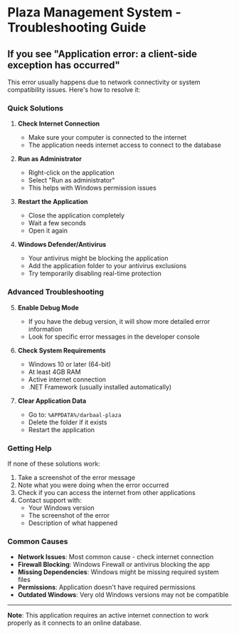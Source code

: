 # Plaza Management System - Troubleshooting Guide

## If you see "Application error: a client-side exception has occurred"

This error usually happens due to network connectivity or system compatibility issues. Here's how to resolve it:

### Quick Solutions

1. **Check Internet Connection**
   - Make sure your computer is connected to the internet
   - The application needs internet access to connect to the database

2. **Run as Administrator**
   - Right-click on the application
   - Select "Run as administrator"
   - This helps with Windows permission issues

3. **Restart the Application**
   - Close the application completely
   - Wait a few seconds
   - Open it again

4. **Windows Defender/Antivirus**
   - Your antivirus might be blocking the application
   - Add the application folder to your antivirus exclusions
   - Try temporarily disabling real-time protection

### Advanced Troubleshooting

5. **Enable Debug Mode**
   - If you have the debug version, it will show more detailed error information
   - Look for specific error messages in the developer console

6. **Check System Requirements**
   - Windows 10 or later (64-bit)
   - At least 4GB RAM
   - Active internet connection
   - .NET Framework (usually installed automatically)

7. **Clear Application Data**
   - Go to: `%APPDATA%/darbaal-plaza`
   - Delete the folder if it exists
   - Restart the application

### Getting Help

If none of these solutions work:

1. Take a screenshot of the error message
2. Note what you were doing when the error occurred
3. Check if you can access the internet from other applications
4. Contact support with:
   - Your Windows version
   - The screenshot of the error
   - Description of what happened

### Common Causes

- **Network Issues**: Most common cause - check internet connection
- **Firewall Blocking**: Windows Firewall or antivirus blocking the app
- **Missing Dependencies**: Windows might be missing required system files
- **Permissions**: Application doesn't have required permissions
- **Outdated Windows**: Very old Windows versions may not be compatible

---

**Note**: This application requires an active internet connection to work properly as it connects to an online database.
